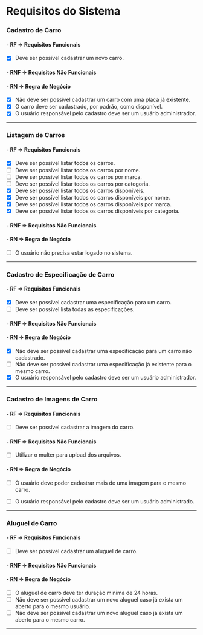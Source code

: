 # Requisitos do Sistema

### Cadastro de Carro

#### - **RF** => Requisitos Funcionais

- [x] Deve ser possível cadastrar um novo carro.

#### - **RNF** => Requisitos Não Funcionais

#### - **RN** => Regra de Negócio

- [x] Não deve ser possível cadastrar um carro com uma placa já existente.
- [x] O carro deve ser cadastrado, por padrão, como disponível.
- [x] O usuário responsável pelo cadastro deve ser um usuário administrador.

---

### Listagem de Carros

#### - **RF** => Requisitos Funcionais

- [x] Deve ser possível listar todos os carros.
- [ ] Deve ser possível listar todos os carros por nome.
- [ ] Deve ser possível listar todos os carros por marca.
- [ ] Deve ser possível listar todos os carros por categoria.
- [x] Deve ser possível listar todos os carros disponíveis.
- [x] Deve ser possível listar todos os carros disponíveis por nome.
- [x] Deve ser possível listar todos os carros disponíveis por marca.
- [x] Deve ser possível listar todos os carros disponíveis por categoria.

#### - **RNF** => Requisitos Não Funcionais

#### - **RN** => Regra de Negócio
- [ ] O usuário não precisa estar logado no sistema.

---

### Cadastro de Especificação de Carro

#### - **RF** => Requisitos Funcionais

- [x] Deve ser possível cadastrar uma especificação para um carro.
- [ ] Deve ser possível lista todas as especificações.

#### - **RNF** => Requisitos Não Funcionais

#### - **RN** => Regra de Negócio

- [x] Não deve ser possível cadastrar uma especificação para um carro não cadastrado.
- [ ] Não deve ser possível cadastrar uma especificação já existente para o mesmo carro.
- [x] O usuário responsável pelo cadastro deve ser um usuário administrador.

---

### Cadastro de Imagens de Carro

#### - **RF** => Requisitos Funcionais

- [ ] Deve ser possível cadastrar a imagem do carro.

#### - **RNF** => Requisitos Não Funcionais

- [ ] Utilizar o multer para upload dos arquivos.

#### - **RN** => Regra de Negócio

- [ ] O usuário deve poder cadastrar mais de uma imagem para o mesmo carro.
- [ ] O usuário responsável pelo cadastro deve ser um usuário administrado.


---

### Aluguel de Carro

#### - **RF** => Requisitos Funcionais

- [ ] Deve ser possível cadastrar um aluguel de carro.

#### - **RNF** => Requisitos Não Funcionais

#### - **RN** => Regra de Negócio

- [ ] O aluguel de carro deve ter duração minima de 24 horas.
- [ ] Não deve ser possível cadastrar um novo aluguel caso já exista um aberto para o mesmo usuário.
- [ ] Não deve ser possível cadastrar um novo aluguel caso já exista um aberto para o mesmo carro.

---
